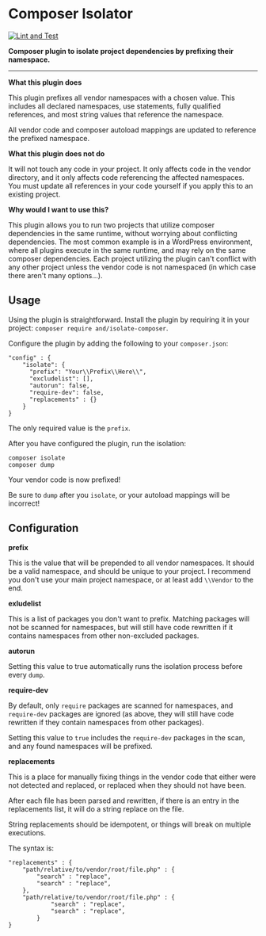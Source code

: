 # Composer Isolator

[![Lint and Test](https://github.com/xwp/composer-isolation/actions/workflows/ci.yml/badge.svg)](https://github.com/xwp/composer-isolation/actions/workflows/ci.yml)

**Composer plugin to isolate project dependencies by prefixing their namespace.**

---

**What this plugin does**  

This plugin prefixes all vendor namespaces with a chosen value. This 
includes all declared namespaces, use statements, fully qualified 
references, and most string values that reference the namespace.  

All vendor code and composer autoload mappings are updated to reference 
the prefixed namespace.  

**What this plugin does not do**  

It will not touch any code in your project. It only affects code in the 
vendor directory, and it only affects code referencing the affected 
namespaces. You must update all references in your code yourself if you 
apply this to an existing project.  

**Why would I want to use this?**  

This plugin allows you to run two projects that utilize composer 
dependencies in the same runtime, without worrying about conflicting 
dependencies. The most common example is in a WordPress environment, 
where all plugins execute in the same runtime, and may rely on the same 
composer dependencies. Each project utilizing the plugin can't conflict 
with any other project unless the vendor code is not namespaced (in which 
case there aren't many options...).

## Usage  

Using the plugin is straightforward. Install the plugin by requiring it 
in your project: `composer require and/isolate-composer`.

Configure the plugin by adding the following to your `composer.json`: 
```
"config" : {
    "isolate": {
      "prefix": "Your\\Prefix\\Here\\",
      "excludelist": [],
      "autorun": false,
      "require-dev": false,
      "replacements" : {}
    }
}
```

The only required value is the `prefix`.  

After you have configured the plugin, run the isolation:
```
composer isolate
composer dump
```

Your vendor code is now prefixed!  

Be sure to `dump` after you `isolate`, or your autoload mappings will 
be incorrect! 

## Configuration  

**prefix**  

This is the value that will be prepended to all vendor namespaces. It 
should be a valid namespace, and should be unique to your project. I 
recommend you don't use your main project namespace, or at least add 
`\\Vendor` to the end.  

**exludelist**  

This is a list of packages you don't want to prefix. Matching packages 
will not be scanned for namespaces, but will still have code rewritten 
if it contains namespaces from other non-excluded packages.  

**autorun**  

Setting this value to true automatically runs the isolation process 
before every `dump`. 

**require-dev**  

By default, only `require` packages are scanned for namespaces, and 
`require-dev` packages are ignored (as above, they will still have code 
rewritten if they contain namespaces from other packages).  

Setting this value to `true` includes the `require-dev` packages in the 
scan, and any found namespaces will be prefixed.  

**replacements**  

This is a place for manually fixing things in the vendor code that either 
were not detected and replaced, or replaced when they should not have been.   

After each file has been parsed and rewritten, if there is an entry in the 
replacements list, it will do a string replace on the file.  

String replacements should be idempotent, or things will break on multiple 
executions.  

The syntax is: 
``` 
"replacements" : {
    "path/relative/to/vendor/root/file.php" : {
        "search" : "replace",
        "search" : "replace",
    },
    "path/relative/to/vendor/root/file.php" : {
            "search" : "replace",
            "search" : "replace",
        }
}
```
